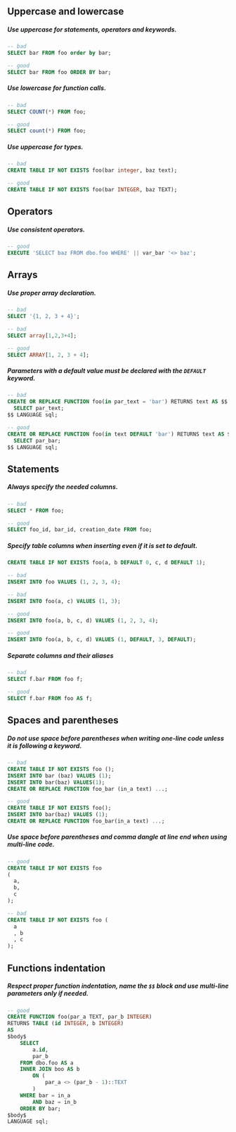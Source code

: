 
## Uppercase and lowercase ##
##### Use uppercase for statements, operators and keywords.
```sql
-- bad
SELECT bar FROM foo order by bar;

-- good
SELECT bar FROM foo ORDER BY bar;
```

##### Use lowercase for function calls.
```sql
-- bad
SELECT COUNT(*) FROM foo;

-- good
SELECT count(*) FROM foo;
```

##### Use uppercase for types.
```sql
-- bad
CREATE TABLE IF NOT EXISTS foo(bar integer, baz text);

-- good
CREATE TABLE IF NOT EXISTS foo(bar INTEGER, baz TEXT);
```

## Operators ##
##### Use consistent operators.
```sql
-- good
EXECUTE 'SELECT baz FROM dbo.foo WHERE' || var_bar '<> baz';
```

## Arrays ##
##### Use proper array declaration.
```sql
-- bad
SELECT '{1, 2, 3 + 4}';

-- bad
SELECT array[1,2,3+4];

-- good
SELECT ARRAY[1, 2, 3 + 4];
```

##### Parameters with a default value must be declared with the `DEFAULT` keyword.
```sql
-- bad
CREATE OR REPLACE FUNCTION foo(in par_text = 'bar') RETURNS text AS $$
  SELECT par_text;
$$ LANGUAGE sql;

-- good
CREATE OR REPLACE FUNCTION foo(in text DEFAULT 'bar') RETURNS text AS $$
  SELECT par_bar;
$$ LANGUAGE sql;
```

## Statements ##
##### Always specify the needed columns.
```sql
-- bad
SELECT * FROM foo;

-- good
SELECT foo_id, bar_id, creation_date FROM foo;
```

##### Specify table columns when inserting even if it is set to default.
```sql
CREATE TABLE IF NOT EXISTS foo(a, b DEFAULT 0, c, d DEFAULT 1);

-- bad
INSERT INTO foo VALUES (1, 2, 3, 4);

-- bad
INSERT INTO foo(a, c) VALUES (1, 3);

-- good
INSERT INTO foo(a, b, c, d) VALUES (1, 2, 3, 4);

-- good
INSERT INTO foo(a, b, c, d) VALUES (1, DEFAULT, 3, DEFAULT);
```

##### Separate columns and their aliases
```sql
-- bad
SELECT f.bar FROM foo f;

-- good
SELECT f.bar FROM foo AS f;
```

## Spaces and parentheses ##
##### Do not use space before parentheses when writing one-line code unless it is following a keyword.
```sql
-- bad
CREATE TABLE IF NOT EXISTS foo ();
INSERT INTO bar (baz) VALUES (1);
INSERT INTO bar(baz) VALUES(1);
CREATE OR REPLACE FUNCTION foo_bar (in_a text) ...;

-- good
CREATE TABLE IF NOT EXISTS foo();
INSERT INTO bar(baz) VALUES (1);
CREATE OR REPLACE FUNCTION foo_bar(in_a text) ...;
```

##### Use space before parentheses and comma dangle at line end when using multi-line code.
```sql
-- good
CREATE TABLE IF NOT EXISTS foo
(
  a,
  b,
  c
);

-- bad
CREATE TABLE IF NOT EXISTS foo (
  a
  , b
  , c
);
```

## Functions indentation ##
##### Respect proper function indentation, name the `$$` block and use multi-line parameters only if needed.
```sql
-- good
CREATE FUNCTION foo(par_a TEXT, par_b INTEGER)
RETURNS TABLE (id INTEGER, b INTEGER)
AS 
$body$
    SELECT 
        a.id,
        par_b
    FROM dbo.foo AS a
    INNER JOIN boo AS b
        ON (
            par_a <> (par_b - 1)::TEXT
        )
    WHERE bar = in_a 
        AND baz = in_b
    ORDER BY bar;
$body$ 
LANGUAGE sql;
```
